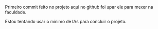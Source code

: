 Primeiro commit feito no projeto aqui no github foi upar ele para mexer na faculdade.

Estou tentando usar o minimo de IAs para concluir o projeto.
